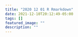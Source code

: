 ```yaml
---
title: "2020 12 01 R Rmarkdown"
date: 2021-12-10T20:12:49-05:00
tags: []
featured_image: ""
description: ""
---
```

